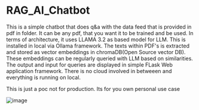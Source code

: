 # RAG_AI_Chatbot

This is a simple chatbot that does q&a with the data feed that is provided in pdf in folder. It can be any pdf, that you want it to be trained and be used.
In terms of architecture, it uses LLAMA 3.2 as based model for LLM. This is installed in local via Ollama framework. The texts within PDF's is extracted and stored as vector embeddings in chromaDB(Open Source vector DB).
These embeddings can be regularly queried with LLM based on similarities.
The output and input for queries are displayed in simple FLask Web application framework.
There is no cloud involved in betweeen and everything is running on local.


This is just a poc not for production. Its for you own personal use case

![image](https://github.com/user-attachments/assets/8e2902d6-d098-471d-98a0-834dd72f5ce1)

